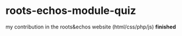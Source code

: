 # roots-echos-module-quiz
my contribution in the roots&amp;echos website (html/css/php/js) **finished**

